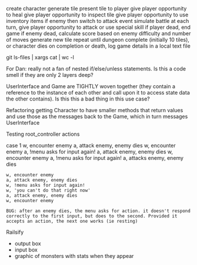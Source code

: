 
create character
generate tile
present tile to player
  give player opportunity to heal
  give player opportunity to inspect tile
  give player opportunity to use inventory items
  if enemy then switch to attack event
    simulate battle
      at each turn, give player opportunity to attack or use special skill
    if player dead, end game
    if enemy dead, calculate score based on enemy difficulty and number of moves
    generate new tile
  repeat until dungeon complete (initially 10 tiles), or character dies
on completion or death, log game details in a local text file



git ls-files | xargs cat | wc -l


For Dan:
  really not a fan of nested if/else/unless statements. Is this a code smell if they are only 2 layers deep?

  UserInterface and Game are TIGHTLY woven together (they contain a reference to the instance of each other and call upon it to access state data the other contains). Is this this a bad thing in this use case?

Refactoring
  getting Character to have smaller methods that return values and use those as the messages back to the Game, which in turn messages UserInterface

Testing root_controller actions

  case 1
    w, encounter enemy
    a, attack enemy, enemy dies
    w, encounter enemy
    a, !menu asks for input again!
    a, attack enemy, enemy dies
    w, encounter enemy
    a, !menu asks for input again!
    a, attacks enemy, enemy dies

    w, encounter enemy
    a, attack enemy, enemy dies
    w, !menu asks for input again!
    w, 'you can't do that right now'
    a, attack enemy, enemy dies
    w, encounter enemy

    BUG: after an enemy dies, the menu asks for action. it doesn't respond correctly to the first input, but does to the second. Provided it accepts an action, the next one works (ie resting)






Railsify
  - output box
  - input box
  - graphic of monsters with stats when they appear